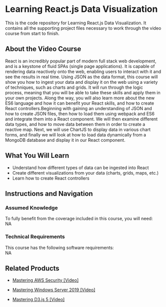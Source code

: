 ﻿# Learning React.js Data Visualization
This is the code repository for Learning React.js Data Visualization. It contains all the supporting project files necessary to work through the video course from start to finish.
## About the Video Course
React is an incredibly popular part of modern full stack web development, and is a keystone of fluid SPAs (single page applications). It is capable of rendering data reactively onto the web, enabling users to interact with it and see the results in real time. Using JSON as the data format, this course will show you how to ingest your data and display it on the web using a variety of techniques, such as charts and grids. It will run through the logic process, meaning that you will be able to take these skills and apply them in your own projects. Along the way, you will also learn more about the new ES6 language and how it can benefit your React skills, and how to create React controllers.Beginning with gaining an understanding of JSON and how to create JSON files, then how to load them using webpack and ES6 and integrate them into a React component. We will then examine different data types, and how to move data between them in order to create a reactive map. Next, we will use ChartJS to display data in various chart forms, and finally we will look at how to load data dynamically from a MongoDB database and display it in our React component.

<H2>What You Will Learn</H2>
<DIV class=book-info-will-learn-text>
<UL>
<LI>Understand how different types of data can be ingested into React
<LI>Create different visualizations from your data (charts, grids, maps, etc.)
<LI>Learn how to create React controllers </LI></UL></DIV>

## Instructions and Navigation
### Assumed Knowledge
To fully benefit from the coverage included in this course, you will need:<br/>
NA
### Technical Requirements
This course has the following software requirements:<br/>
NA

## Related Products
* [Mastering AWS Security [Video]]()

* [Mastering Windows Server 2019 [Video]]()

* [Mastering D3.js 5 [Video]]()

